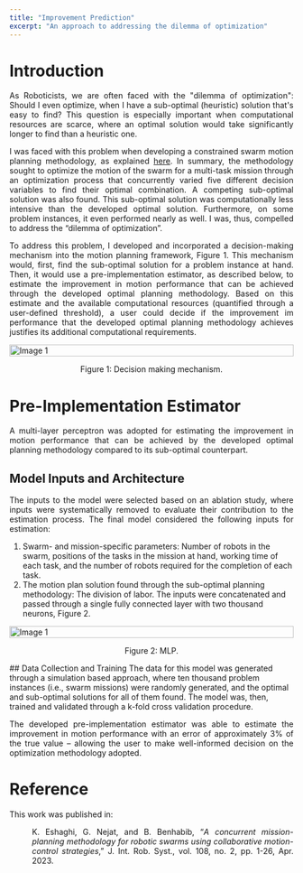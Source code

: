 ```yaml
---
title: "Improvement Prediction"
excerpt: "An approach to addressing the dilemma of optimization"
---
```

<style>
p {
  text-align: justify;
}
</style>

# Introduction
As Roboticists, we are often faced with the "dilemma of optimization": Should I even optimize, when I have a sub-optimal (heuristic) solution that's easy to find? This question is especially important when computational resources are scarce, where an optimal solution would take significantly longer to find than a heuristic one.

I was faced with this problem when developing a constrained swarm motion planning methodology, as explained <a href="{{ base.siteurl }}/software/constrained-motion-planning/">here</a>. In summary, the methodology sought to optimize the motion of the swarm for a multi-task mission through an optimization process that concurrently varied five different decision variables to find their optimal combination. A competing sub-optimal solution was also found. This sub-optimal solution was computationally less intensive than the developed optimal solution. Furthermore, on some problem instances, it even performed nearly as well. I was, thus, compelled to address the “dilemma of optimization”.

To address this problem, I developed and incorporated a decision-making mechanism into the motion planning framework, Figure 1. This mechanism would, first, find the sub-optimal solution for a problem instance at hand. Then, it would use a pre-implementation estimator, as described below, to estimate the improvement in motion performance that can be achieved through the developed optimal planning methodology. Based on this estimate and the available computational resources (quantified through a user-defined threshold), a user could decide if the improvement im performance that the developed optimal planning methodology achieves justifies its additional computational requirements. 

<div style="display: flex; flex-wrap: wrap; justify-content: space-around;">
<img src="{{ site.baseurl }}/assets/images/files_improvement_prediction/mechanism.png" alt="Image 1" style="width: 100%; align: middle;" >
</div>
<p style="text-align: center;">Figure 1: Decision making mechanism.</p>

# Pre-Implementation Estimator
A multi-layer perceptron was adopted for estimating the improvement in motion performance that can be achieved by the developed optimal planning methodology compared to its sub-optimal counterpart.

## Model Inputs and Architecture
The inputs to the model were selected based on an ablation study, where inputs were systematically removed to evaluate their contribution to the estimation process. The final model considered the following inputs for estimation:
1.	Swarm- and mission-specific parameters: Number of robots in the swarm, positions of the tasks in the mission at hand, working time of each task, and the number of robots required for the completion of each task.
2.	The motion plan solution found through the sub-optimal planning methodology: The division of labor. 
The inputs were concatenated and passed through a single fully connected layer with two thousand neurons, Figure 2.

<div style="display: flex; flex-wrap: wrap; justify-content: space-around;">
<img src="{{ site.baseurl }}/assets/images/files_improvement_prediction/mlp.png" alt="Image 1" style="width: 100%; align: middle;" >
</div>
<p style="text-align: center;">Figure 2: MLP.</p>
## Data Collection and Training
The data for this model was generated through a simulation based approach, where ten thousand problem instances (i.e., swarm missions) were randomly generated, and the optimal and sub-optimal solutions for all of them found. The model was, then, trained and validated through a k-fold cross validation procedure. 

The developed pre-implementation estimator was able to estimate the improvement in motion performance with an error of approximately 3% of the true value – allowing the user to make well-informed decision on the optimization methodology adopted.

# Reference
This work was published in:
<p style="padding-left: 40px;"> 
	K. Eshaghi, G. Nejat, and B. Benhabib, “<i>A concurrent mission-planning methodology for robotic swarms using collaborative motion-control strategies</i>,” J. Int. Rob. Syst., vol. 108, no. 2, pp. 1-26, Apr. 2023.
</p>